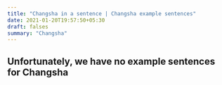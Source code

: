 ```yaml
---
title: "Changsha in a sentence | Changsha example sentences"
date: 2021-01-20T19:57:50+05:30
draft: falses
summary: "Changsha"
---
```

## Unfortunately, we have no example sentences for Changsha                 
